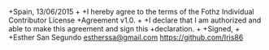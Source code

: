 +Spain, 13/06/2015
+
+I hereby agree to the terms of the Fothz Individual Contributor License
+Agreement v1.0.
+
+I declare that I am authorized and able to make this agreement and sign this
+declaration.
+
+Signed,
+
+Esther San Segundo estherssa@gmail.com https://github.com/Iris86
